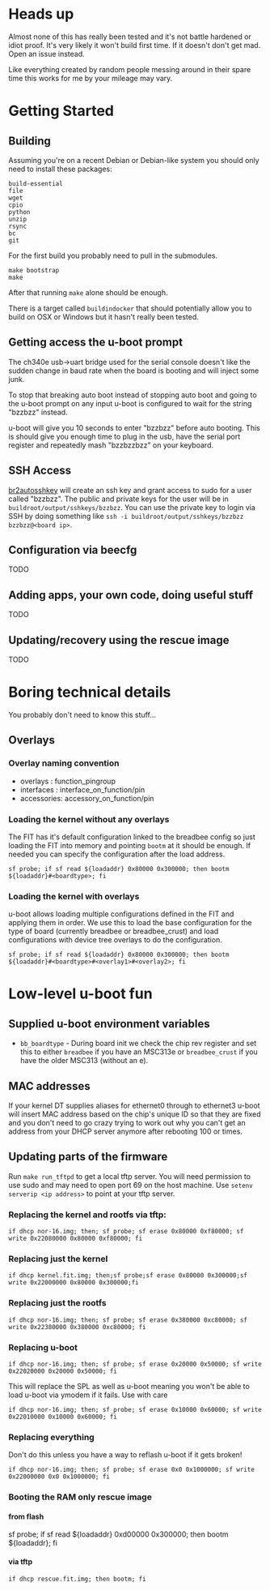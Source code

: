 # Heads up

Almost none of this has really been tested and it's not 
battle hardened or idiot proof. It's very likely it won't
build first time. If it doesn't don't get mad. Open an
issue instead. 

Like everything created by random people messing around 
in their spare time this works for me by your mileage 
may vary.

# Getting Started

## Building

Assuming you're on a recent Debian or Debian-like system you
should only need to install these packages:

```
build-essential
file
wget
cpio
python
unzip
rsync
bc
git
```

For the first build you probably need to pull in the submodules.

```
make bootstrap
make
```

After that running ```make``` alone should be enough.

There is a target called ```buildindocker``` that should potentially
allow you to build on OSX or Windows but it hasn't really been tested.

## Getting access the u-boot prompt

The ch340e usb->uart bridge used for the serial console doesn't like the 
sudden change in baud rate when the board is booting and will inject some junk.

To stop that breaking auto boot instead of stopping auto boot and going to 
the u-boot prompt on any input u-boot is configured to wait for the string 
"bzzbzz" instead.

u-boot will give you 10 seconds to enter "bzzbzz" before auto booting.
This is should give you enough time to plug in the usb, have the serial
port register and repeatedly mash "bzzbzzbzz" on your keyboard.

## SSH Access

[br2autosshkey](https://github.com/fifteenhex/br2autosshkey) will create
an ssh key and grant access to sudo for a user called "bzzbzz". The public
and private keys for the user will be in ```buildroot/output/sshkeys/bzzbzz```.
You can use the private key to login via SSH by doing something like
```ssh -i buildroot/output/sshkeys/bzzbzz bzzbzz@<board ip>```.

## Configuration via beecfg

TODO

## Adding apps, your own code, doing useful stuff

TODO

## Updating/recovery using the rescue image

TODO

# Boring technical details

You probably don't need to know this stuff...

## Overlays

### Overlay naming convention

- overlays : function_pingroup
- interfaces : interface_on_function/pin
- accessories: accessory_on_function/pin

### Loading the kernel without any overlays

The FIT has it's default configuration linked to the breadbee config
so just loading the FIT into memory and pointing ```bootm``` at it should
be enough. If needed you can specify the configuration after the load address.

```
sf probe; if sf read ${loadaddr} 0x80000 0x300000; then bootm ${loadaddr}#<boardtype>; fi
```

### Loading the kernel with overlays

u-boot allows loading multiple configurations defined in the FIT and applying
them in order. We use this to load the base configuration for the type of board
(currently breadbee or breadbee_crust) and load configurations with device tree
overlays to do the configuration.

```
sf probe; if sf read ${loadaddr} 0x80000 0x300000; then bootm ${loadaddr}#<boardtype>#<overlay1>#<overlay2>; fi
```

# Low-level u-boot fun

## Supplied u-boot environment variables

 * ```bb_boardtype``` - During board init we check the chip rev register and 
   set this to either ```breadbee``` if you have an MSC313e or ```breadbee_crust```
   if you have the older MSC313 (without an e).

## MAC addresses

If your kernel DT supplies aliases for ethernet0 through to ethernet3 u-boot will
insert MAC address based on the chip's unique ID so that they are fixed and you
don't need to go crazy trying to work out why you can't get an address from your
DHCP server anymore after rebooting 100 or times.

## Updating parts of the firmware

Run ```make run_tftpd``` to get a local tftp server. 
You will need permission to use sudo and may need to open port 69 on the host machine.
Use ```setenv serverip <ip address>``` to point at your tftp server.

### Replacing the kernel and rootfs via tftp:

```
if dhcp nor-16.img; then; sf probe; sf erase 0x80000 0xf80000; sf write 0x22080000 0x80000 0xf80000; fi
```

### Replacing just the kernel

```
if dhcp kernel.fit.img; then;sf probe;sf erase 0x80000 0x300000;sf write 0x22000000 0x80000 0x300000;fi

```

### Replacing just the rootfs

```
if dhcp nor-16.img; then; sf probe; sf erase 0x380000 0xc80000; sf write 0x22380000 0x380000 0xc80000; fi
```

### Replacing u-boot

```
if dhcp nor-16.img; then; sf probe; sf erase 0x20000 0x50000; sf write 0x22020000 0x20000 0x50000; fi
```

This will replace the SPL as well as u-boot meaning you won't be able to load u-boot via ymodem if it fails. Use with care

```
if dhcp nor-16.img; then; sf probe; sf erase 0x10000 0x60000; sf write 0x22010000 0x10000 0x60000; fi
```

### Replacing everything

Don't do this unless you have a way to reflash u-boot if it gets broken!

```
if dhcp nor-16.img; then; sf probe; sf erase 0x0 0x1000000; sf write 0x22000000 0x0 0x1000000; fi
```

### Booting the RAM only rescue image

#### from flash

sf probe; if sf read ${loadaddr} 0xd00000 0x300000; then bootm ${loadaddr}; fi

#### via tftp

```
if dhcp rescue.fit.img; then bootm; fi
```
